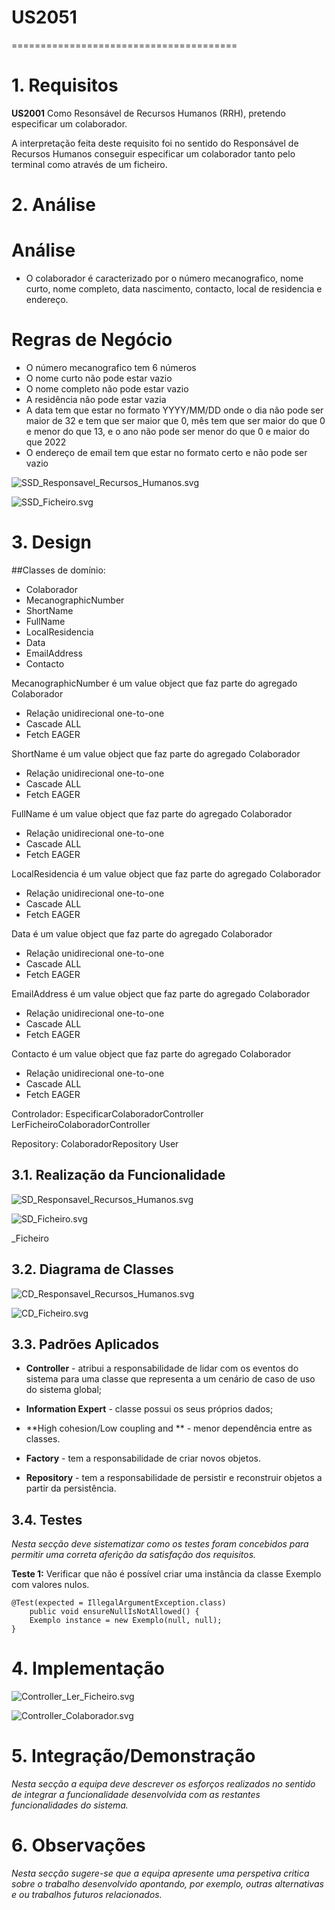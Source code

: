 # US2051
=======================================


# 1. Requisitos

**US2001** Como Resonsável de Recursos Humanos (RRH), pretendo especificar um colaborador.

A interpretação feita deste requisito foi no sentido do Responsável de Recursos Humanos conseguir especificar um colaborador tanto pelo terminal como através de um ficheiro.

# 2. Análise

# Análise

* O colaborador é caracterizado por o número mecanografico, nome curto, nome completo, data nascimento, contacto, local de residencia e endereço.

# Regras de Negócio

* O número mecanografico tem 6 números
* O nome curto não pode estar vazio
* O nome completo não pode estar vazio
* A residência não pode estar vazia
* A data tem que estar no formato YYYY/MM/DD onde o dia não pode ser maior de 32 e tem que ser maior que 0, mês tem que ser maior do que 0 e menor do que 13, e o ano não pode ser menor do que 0 e maior do que 2022
* O endereço de email tem que estar no formato certo e não pode ser vazio


![SSD_Responsavel_Recursos_Humanos.svg](SSD_Responsavel_Recursos_Humanos.svg)

![SSD_Ficheiro.svg](SSD_Ficheiro.svg)


# 3. Design

##Classes de domínio:

* Colaborador
* MecanographicNumber
* ShortName
* FullName
* LocalResidencia
* Data
* EmailAddress
* Contacto

MecanographicNumber é um value object que faz parte do agregado Colaborador

* Relação unidirecional one-to-one
* Cascade ALL
* Fetch EAGER

ShortName é um value object que faz parte do agregado Colaborador

* Relação unidirecional one-to-one
* Cascade ALL
* Fetch EAGER

FullName é um value object que faz parte do agregado Colaborador

* Relação unidirecional one-to-one
* Cascade ALL
* Fetch EAGER

LocalResidencia é um value object que faz parte do agregado Colaborador

* Relação unidirecional one-to-one
* Cascade ALL
* Fetch EAGER

Data é um value object que faz parte do agregado Colaborador

* Relação unidirecional one-to-one
* Cascade ALL
* Fetch EAGER


EmailAddress é um value object que faz parte do agregado Colaborador

* Relação unidirecional one-to-one
* Cascade ALL
* Fetch EAGER

Contacto é um value object que faz parte do agregado Colaborador

* Relação unidirecional one-to-one
* Cascade ALL
* Fetch EAGER


Controlador: EspecificarColaboradorController
	     LerFicheiroColaboradorController

Repository: ColaboradorRepository
	    User

## 3.1. Realização da Funcionalidade

![SD_Responsavel_Recursos_Humanos.svg](SD_Responsavel_Recursos_Humanos.svg)

![SD_Ficheiro.svg](SD_Ficheiro.svg)

_Ficheiro

## 3.2. Diagrama de Classes

![CD_Responsavel_Recursos_Humanos.svg](CD_Responsavel_Recursos_Humanos.svg)

![CD_Ficheiro.svg](CD_Ficheiro.svg)

## 3.3. Padrões Aplicados


* **Controller** - atribui a responsabilidade de lidar com os eventos do sistema para uma classe que representa a um cenário de caso de uso do sistema global;

* **Information Expert** - classe possui os seus próprios dados;

* **High cohesion/Low coupling and ** - menor dependência entre as classes.

* **Factory** - tem a responsabilidade de criar novos objetos.

* **Repository** - tem a responsabilidade de persistir e reconstruir objetos a partir da persistência.


## 3.4. Testes 
*Nesta secção deve sistematizar como os testes foram concebidos para permitir uma correta aferição da satisfação dos requisitos.*

**Teste 1:** Verificar que não é possível criar uma instância da classe Exemplo com valores nulos.

	@Test(expected = IllegalArgumentException.class)
		public void ensureNullIsNotAllowed() {
		Exemplo instance = new Exemplo(null, null);
	}

# 4. Implementação

![Controller_Ler_Ficheiro.svg](Controller_Ler_Ficheiro.svg)

![Controller_Colaborador.svg](Controller_Colaborador.svg)

# 5. Integração/Demonstração

*Nesta secção a equipa deve descrever os esforços realizados no sentido de integrar a funcionalidade desenvolvida com as restantes funcionalidades do sistema.*

# 6. Observações

*Nesta secção sugere-se que a equipa apresente uma perspetiva critica sobre o trabalho desenvolvido apontando, por exemplo, outras alternativas e ou trabalhos futuros relacionados.*